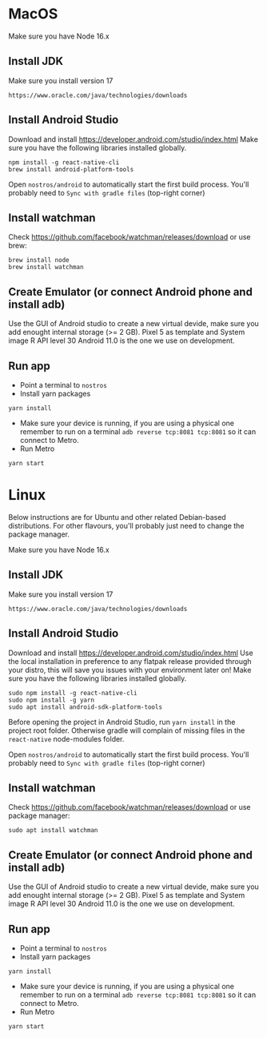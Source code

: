 # MacOS

Make sure you have Node 16.x

## Install JDK

Make sure you install version 17

```
https://www.oracle.com/java/technologies/downloads
```

## Install Android Studio

Download and install https://developer.android.com/studio/index.html
Make sure you have the following libraries installed globally.

```
npm install -g react-native-cli
brew install android-platform-tools
```

Open `nostros/android` to automatically start the first build process.
You'll probably need to `Sync with gradle files` (top-right corner)

## Install watchman

Check https://github.com/facebook/watchman/releases/download or use brew:

```
brew install node
brew install watchman
```

## Create Emulator (or connect Android phone and install adb)

Use the GUI of Android studio to create a new virtual devide, make sure you add enought internal storage (>= 2 GB).
Pixel 5 as template and System image R API level 30 Android 11.0 is the one we use on development.

## Run app

- Point a terminal to `nostros`
- Install yarn packages

```
yarn install
```

- Make sure your device is running, if you are using a physical one remember to run on a terminal `adb reverse tcp:8081 tcp:8081` so it can connect to Metro.
- Run Metro

```
yarn start
```

# Linux

Below instructions are for Ubuntu and other related Debian-based distributions. For other flavours, you'll probably just need to change the package manager.

Make sure you have Node 16.x

## Install JDK

Make sure you install version 17

```
https://www.oracle.com/java/technologies/downloads
```

## Install Android Studio

Download and install https://developer.android.com/studio/index.html
Use the local installation in preference to any flatpak release provided through your distro, this will save you issues with your environment later on!
Make sure you have the following libraries installed globally.

```
sudo npm install -g react-native-cli
sudo npm install -g yarn
sudo apt install android-sdk-platform-tools
```

Before opening the project in Android Studio, run `yarn install` in the project root folder. Otherwise gradle will complain of missing files in the `react-native` node-modules folder.

Open `nostros/android` to automatically start the first build process.
You'll probably need to `Sync with gradle files` (top-right corner)

## Install watchman

Check https://github.com/facebook/watchman/releases/download or use package manager:

```
sudo apt install watchman
```

## Create Emulator (or connect Android phone and install adb)

Use the GUI of Android studio to create a new virtual devide, make sure you add enought internal storage (>= 2 GB).
Pixel 5 as template and System image R API level 30 Android 11.0 is the one we use on development.

## Run app

- Point a terminal to `nostros`
- Install yarn packages

```
yarn install
```

- Make sure your device is running, if you are using a physical one remember to run on a terminal `adb reverse tcp:8081 tcp:8081` so it can connect to Metro.
- Run Metro

```
yarn start
```
